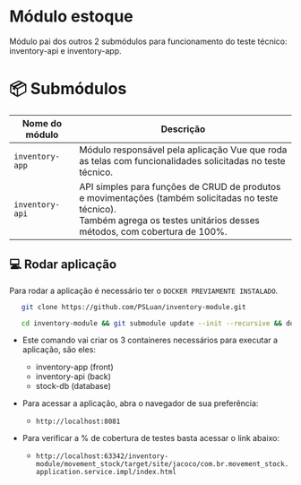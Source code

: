 # Módulo estoque
Módulo pai dos outros 2 submódulos para funcionamento do teste técnico: inventory-api e inventory-app.

# 📦 Submódulos
| Nome do módulo     | Descrição                                                                                                                                                                         |
|--------------------|-----------------------------------------------------------------------------------------------------------------------------------------------------------------------------------|
| `inventory-app`    | Módulo responsável pela aplicação Vue que roda as telas com funcionalidades solicitadas no teste técnico.                                                                         |
| `inventory-api`    | API simples para funções de CRUD de produtos e movimentações (também solicitadas no teste técnico).<br/> Também agrega os testes unitários desses métodos, com cobertura de 100%. |

##  💻 Rodar aplicação
Para rodar a aplicação é necessário ter o `DOCKER PREVIAMENTE INSTALADO`.
   ```bash
      git clone https://github.com/PSLuan/inventory-module.git
   ```   
   ```bash
      cd inventory-module && git submodule update --init --recursive && docker compose up -d
   ```
- Este comando vai criar os 3 containeres necessários para executar a aplicação, são eles:
  * inventory-app (front)
  * inventory-api (back)
  * stock-db (database)


- Para acessar a aplicação, abra o navegador de sua preferência:
    * `http://localhost:8081`


- Para verificar a % de cobertura de testes basta acessar o link abaixo:
  * `http://localhost:63342/inventory-module/movement_stock/target/site/jacoco/com.br.movement_stock.application.service.impl/index.html`